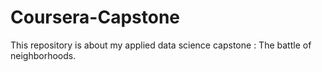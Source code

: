 # Coursera-Capstone
This repository is about my applied data science capstone : The battle of neighborhoods.
